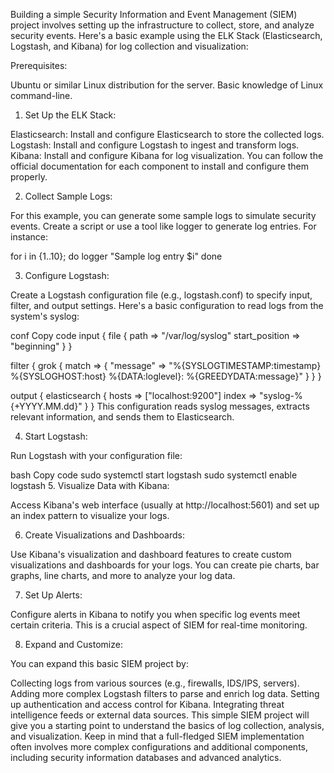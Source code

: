 Building a simple Security Information and Event Management (SIEM) project involves setting up the infrastructure to collect, store, and analyze security events. Here's a basic example using the ELK Stack (Elasticsearch, Logstash, and Kibana) for log collection and visualization:

Prerequisites:

Ubuntu or similar Linux distribution for the server.
Basic knowledge of Linux command-line.
1. Set Up the ELK Stack:

Elasticsearch: Install and configure Elasticsearch to store the collected logs.
Logstash: Install and configure Logstash to ingest and transform logs.
Kibana: Install and configure Kibana for log visualization.
You can follow the official documentation for each component to install and configure them properly.

2. Collect Sample Logs:

For this example, you can generate some sample logs to simulate security events. Create a script or use a tool like logger to generate log entries. For instance:

for i in {1..10}; do
    logger "Sample log entry $i"
done

3. Configure Logstash:

Create a Logstash configuration file (e.g., logstash.conf) to specify input, filter, and output settings. Here's a basic configuration to read logs from the system's syslog:

conf
Copy code
input {
  file {
    path => "/var/log/syslog"
    start_position => "beginning"
  }
}

filter {
  grok {
    match => { "message" => "%{SYSLOGTIMESTAMP:timestamp} %{SYSLOGHOST:host} %{DATA:loglevel}: %{GREEDYDATA:message}" }
  }
}

output {
  elasticsearch {
    hosts => ["localhost:9200"]
    index => "syslog-%{+YYYY.MM.dd}"
  }
}
This configuration reads syslog messages, extracts relevant information, and sends them to Elasticsearch.

4. Start Logstash:

Run Logstash with your configuration file:

bash
Copy code
sudo systemctl start logstash
sudo systemctl enable logstash
5. Visualize Data with Kibana:

Access Kibana's web interface (usually at http://localhost:5601) and set up an index pattern to visualize your logs.

6. Create Visualizations and Dashboards:

Use Kibana's visualization and dashboard features to create custom visualizations and dashboards for your logs. You can create pie charts, bar graphs, line charts, and more to analyze your log data.

7. Set Up Alerts:

Configure alerts in Kibana to notify you when specific log events meet certain criteria. This is a crucial aspect of SIEM for real-time monitoring.

8. Expand and Customize:

You can expand this basic SIEM project by:

Collecting logs from various sources (e.g., firewalls, IDS/IPS, servers).
Adding more complex Logstash filters to parse and enrich log data.
Setting up authentication and access control for Kibana.
Integrating threat intelligence feeds or external data sources.
This simple SIEM project will give you a starting point to understand the basics of log collection, analysis, and visualization. Keep in mind that a full-fledged SIEM implementation often involves more complex configurations and additional components, including security information databases and advanced analytics.
